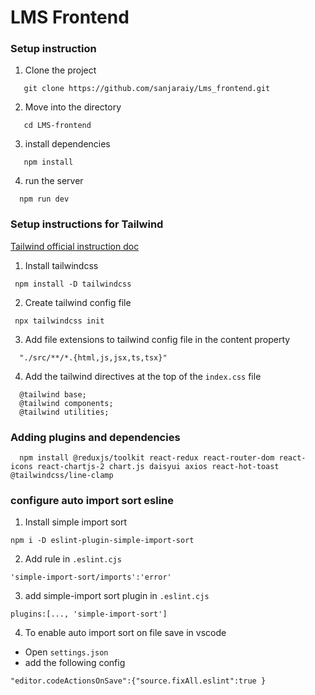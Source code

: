 # LMS Frontend

### Setup instruction

1. Clone the project
```
   git clone https://github.com/sanjaraiy/Lms_frontend.git

```
2. Move into the directory
```
   cd LMS-frontend

```

3. install  dependencies
```
   npm install

```
4. run the server
```
  npm run dev

```

### Setup instructions for Tailwind

[ Tailwind official instruction doc ](https://tailwindcss.com/docs/installation)

1. Install tailwindcss
```
 npm install -D tailwindcss

```
2. Create tailwind config file
```
 npx tailwindcss init

```
3. Add file extensions to tailwind config file in the content property
```
  "./src/**/*.{html,js,jsx,ts,tsx}"

```

4. Add the tailwind directives at the top of the `index.css` file
```
  @tailwind base;
  @tailwind components;
  @tailwind utilities;

```

### Adding plugins and dependencies

```
  npm install @reduxjs/toolkit react-redux react-router-dom react-icons react-chartjs-2 chart.js daisyui axios react-hot-toast @tailwindcss/line-clamp  

```

### configure auto import sort esline

1. Install simple import sort
```
npm i -D eslint-plugin-simple-import-sort

```
2. Add rule in `.eslint.cjs`
```
'simple-import-sort/imports':'error'

```

3. add simple-import sort plugin in `.eslint.cjs`
```
plugins:[..., 'simple-import-sort']

```
4. To enable auto import sort on file save in vscode

  - Open `settings.json`
  - add the following config
```
"editor.codeActionsOnSave":{"source.fixAll.eslint":true }

```